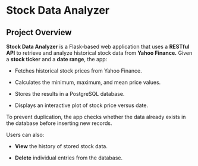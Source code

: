 # Stock Data Analyzer
## Project Overview

**Stock Data Analyzer** is a Flask-based web application that uses a **RESTful API** to retrieve and analyze historical stock data from **Yahoo Finance.**
Given a **stock ticker** and a **date range**, the app:

- Fetches historical stock prices from Yahoo Finance.

- Calculates the minimum, maximum, and mean price values.

- Stores the results in a PostgreSQL database.

- Displays an interactive plot of stock price versus date.

To prevent duplication, the app checks whether the data already exists in the database before inserting new records.

Users can also:

- **View** the history of stored stock data.

- **Delete** individual entries from the database.